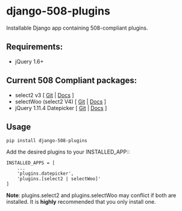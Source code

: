 # django-508-plugins
Installable Django app containing 508-compliant plugins.

## Requirements:

* jQuery 1.6+

## Current 508 Compliant packages:

* select2 v3 [ [Git](https://github.com/imsweb/select2/tree/IMS_select2) | [Docs](https://select2.github.io/select2/) ]
* selectWoo (select2 V4) [ [Git](https://github.com/woocommerce/selectWoo) | [Docs](https://select2.org/) ]
* jQuery 1.11.4 Datepicker [ [Git](https://github.com/jquery/jquery-ui) | [Docs](https://api.jqueryui.com/datepicker/) ]

## Usage

```
pip install django-508-plugins
```

Add the desired plugins to your INSTALLED_APP::

    INSTALLED_APPS = [
        ...
        'plugins.datepicker',
        'plugins.[select2 | selectWoo]'
    ]

**Note**: plugins.select2 and plugins.selectWoo may conflict if both are installed.  It is **highly** recommended that you only install one.
